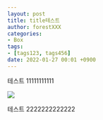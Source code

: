 ```yaml
---
layout: post
title: title테스트
author: forestXXX
categories: 
- Box
tags:
- [tags123, tags456]
date: 2022-01-27 00:01 +0900
---
```



테스트 11111111111


![](https://raw.githubusercontent.com/forestavxxx/forestavxxx.github.io/main/_images/space_scene.jpg)


테스트 2222222222222

<!-- 



리야 실버(Liya Silver, 1999년 2월 25일 ~ )는 러시아의 모델이자 포르노 배우로 본명은 크리스티나 셰르비니나(러시아어: Кристина Щербинина)다.

마크다운으로 주석 처리 가능 -->